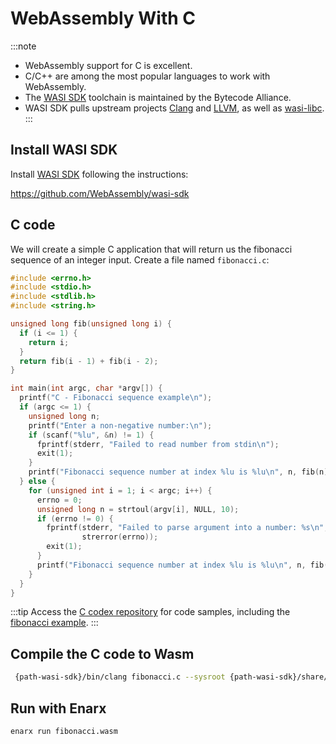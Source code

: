 # WebAssembly With C 

:::note
* WebAssembly support for C is excellent.
* C/C++ are among the most popular languages to work with WebAssembly.
* The [WASI SDK](https://github.com/WebAssembly/wasi-sdk/) toolchain is maintained by the Bytecode Alliance.
* WASI SDK pulls upstream projects [Clang](https://clang.llvm.org/) and [LLVM](https://llvm.org/), as well as [wasi-libc](https://github.com/WebAssembly/wasi-libc). 
:::

## Install WASI SDK

Install [WASI SDK](https://github.com/WebAssembly/wasi-sdk/) following the instructions:

https://github.com/WebAssembly/wasi-sdk

## C code

We will create a simple C application that will return us the fibonacci sequence of an integer input. Create a file named `fibonacci.c`:

```c
#include <errno.h>
#include <stdio.h>
#include <stdlib.h>
#include <string.h>

unsigned long fib(unsigned long i) {
  if (i <= 1) {
    return i;
  }
  return fib(i - 1) + fib(i - 2);
}

int main(int argc, char *argv[]) {
  printf("C - Fibonacci sequence example\n");
  if (argc <= 1) {
    unsigned long n;
    printf("Enter a non-negative number:\n");
    if (scanf("%lu", &n) != 1) {
      fprintf(stderr, "Failed to read number from stdin\n");
      exit(1);
    }
    printf("Fibonacci sequence number at index %lu is %lu\n", n, fib(n));
  } else {
    for (unsigned int i = 1; i < argc; i++) {
      errno = 0;
      unsigned long n = strtoul(argv[i], NULL, 10);
      if (errno != 0) {
        fprintf(stderr, "Failed to parse argument into a number: %s\n",
                strerror(errno));
        exit(1);
      }
      printf("Fibonacci sequence number at index %lu is %lu\n", n, fib(n));
    }
  }
}

```
:::tip
Access the [C codex repository](https://github.com/enarx/codex/tree/main/examples/c) for code samples, including the [fibonacci example](https://github.com/enarx/codex/tree/main/demos/fibonacci/c).
:::

## Compile the C code to Wasm

```bash
 {path-wasi-sdk}/bin/clang fibonacci.c --sysroot {path-wasi-sdk}/share/wasi-sysroot/ -o fibonacci.wasm
```

## Run with Enarx

```bash
enarx run fibonacci.wasm
```